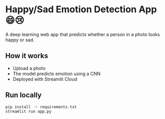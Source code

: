 # Happy/Sad Emotion Detection App 😄😢

A deep learning web app that predicts whether a person in a photo looks happy or sad.

## How it works
- Upload a photo
- The model predicts emotion using a CNN
- Deployed with Streamlit Cloud

## Run locally
```bash
pip install -r requirements.txt
streamlit run app.py
